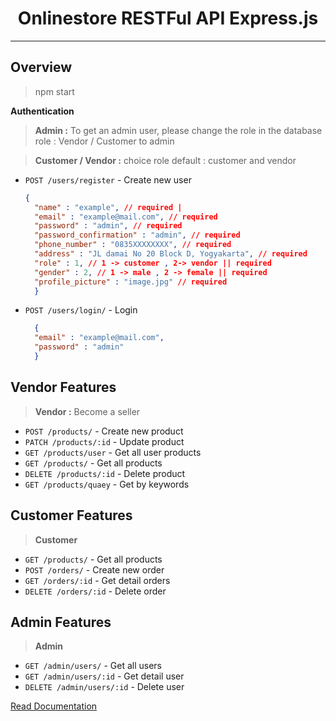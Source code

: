 <div align="center">
<h1>Onlinestore RESTFul API Express.js</h1>
</div>

---

## Overview
> npm start

**Authentication**
> **Admin :** To get an admin user, please change the role in the database role : Vendor / Customer to admin

> **Customer / Vendor :**  choice role default : customer and vendor

- `POST /users/register` - Create new user
  ```json
  {
    "name" : "example", // required | 
    "email" : "example@mail.com", // required
    "password" : "admin", // required
    "password_confirmation" : "admin", // required
    "phone_number" : "0835XXXXXXXX", // required
    "address" : "JL damai No 20 Block D, Yogyakarta", // required
    "role" : 1, // 1 -> customer , 2-> vendor || required
    "gender" : 2, // 1 -> male , 2 -> female || required
    "profile_picture" : "image.jpg" // required
    }
  ```

- `POST /users/login/` - Login 
  ```json
    {
    "email" : "example@mail.com",
    "password" : "admin"
    }
  ```

## Vendor Features
> **Vendor :** Become a seller

- `POST /products/` - Create new product
- `PATCH /products/:id` - Update product
- `GET /products/user` - Get all user products
- `GET /products/` - Get all products
- `DELETE /products/:id` - Delete product
- `GET /products/quaey` - Get by keywords


## Customer Features
> **Customer** 

- `GET /products/` - Get all products
- `POST /orders/` - Create new order
- `GET /orders/:id` - Get detail orders
- `DELETE /orders/:id` - Delete order

## Admin Features
> **Admin** 

- `GET /admin/users/` - Get all users
- `GET /admin/users/:id` - Get detail user
- `DELETE /admin/users/:id` - Delete user
  
[Read Documentation](guide/docs.md)